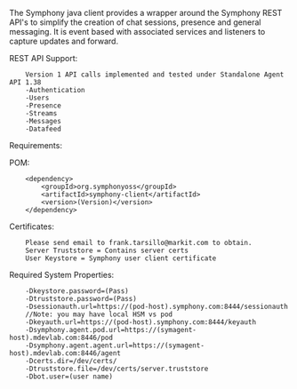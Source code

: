 The Symphony java client provides a wrapper around the Symphony REST API's to simplify the 
creation of chat sessions, presence and general messaging.  It is event based with
associated services and listeners to capture updates and forward.

REST API Support:

        Version 1 API calls implemented and tested under Standalone Agent API 1.38
        -Authentication
        -Users
        -Presence
        -Streams
        -Messages
        -Datafeed
        

Requirements:

POM:

        <dependency>
            <groupId>org.symphonyoss</groupId>
            <artifactId>symphony-client</artifactId>
            <version>(Version)</version>
        </dependency>

Certificates:

        Please send email to frank.tarsillo@markit.com to obtain.
        Server Truststore = Contains server certs
        User Keystore = Symphony user client certificate


Required System Properties:

        -Dkeystore.password=(Pass)
        -Dtruststore.password=(Pass)
        -Dsessionauth.url=https://(pod-host).symphony.com:8444/sessionauth
        //Note: you may have local HSM vs pod
        -Dkeyauth.url=https://(pod-host).symphony.com:8444/keyauth
        -Dsymphony.agent.pod.url=https://(symagent-host).mdevlab.com:8446/pod
        -Dsymphony.agent.agent.url=https://(symagent-host).mdevlab.com:8446/agent
        -Dcerts.dir=/dev/certs/
        -Dtruststore.file=/dev/certs/server.truststore
        -Dbot.user=(user name)